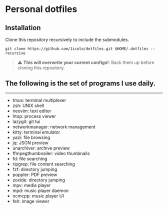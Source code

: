 # Personal dotfiles

## Installation

Clone this repository recursively to include the submodules.

```
git clone https://github.com/1icolo/dotfiles.git $HOME/.dotfiles --recursive
```

> :warning: **This will overwrite your current configs!**:  Back them up before cloning this repository.

## The following is the set of programs I use daily.
---
- tmux: terminal multiplexer
- zsh: UNIX shell
- neovim: text editor
- htop: process viewer
- lazygit: git tui
- networkmanager: network management
- kitty: terminal emulator
- yazi: file browsing
- jq: JSON preview
- unarchiver: archive preview
- ffmpegthumbnailer: video thumbnails
- fd: file searching
- ripgrep: file content searching
- fzf: directory jumping
- poppler: PDF preview
- zoxide: directory jumping
- mpv: media player
- mpd: music player daemon
- ncmcpp: music player UI 
- feh: image viewer
